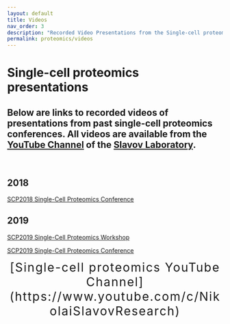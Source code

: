 ```yaml
---
layout: default
title: Videos
nav_order: 3
description: "Recorded Video Presentations from the Single-cell proteomics conference"
permalink: proteomics/videos
---
```


# Single-cell proteomics presentations
Below are links to recorded videos of presentations from past single-cell proteomics conferences. All videos are available from the [YouTube Channel](https://www.youtube.com/c/NikolaiSlavovResearch) of the [Slavov Laboratory](http://slavovlab.net).
------------

&nbsp;


## 2018
[SCP2018 Single-Cell Proteomics Conference](https://www.youtube.com/playlist?list=PLHLRxq8iKFsK-F_1832c1TLT2Qc4Fo4DB)


## 2019
[SCP2019 Single-Cell Proteomics Workshop](https://www.youtube.com/playlist?list=PLHLRxq8iKFsLJey2MshSlUhg1lGAj0dLW)

[SCP2019 Single-Cell Proteomics Conference](https://www.youtube.com/playlist?list=PLHLRxq8iKFsJxMcKhguyKMSI7vaIYTYsV)

<div style="letter-spacing: 2px; font-size: 28px; text-align: center; id="single-cell-proteomics-videos">
[Single-cell proteomics YouTube Channel](https://www.youtube.com/c/NikolaiSlavovResearch)
</div>
